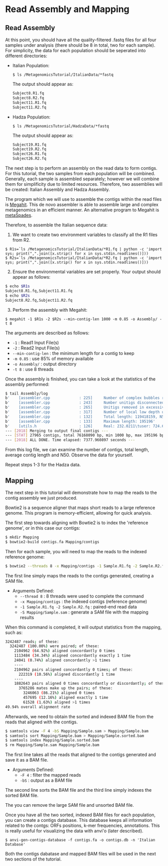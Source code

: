 # Read Assembly and Mapping

## Read Assembly

At this point, you should have all the quality-filtered .fastq files for all four samples under analysis (there should be 8 in total, two for each sample). For simplicity, the data for each population should be seperated into different directories:

* Italian Population:

	```$ ls /MetagenomicsTutorial/ItalianData/*fastq```

	The output should appear as:

	```bash
	Subject8.R1.fq
	Subject8.R2.fq
	Subject11.R1.fq
	Subject11.R2.fq
	```
* Hadza Population:

	```$ ls /MetagenomicsTutorial/HadzaData/*fastq```

	The output should appear as:
	```bash
	Subject19.R1.fq
	Subject19.R2.fq
	Subject26.R1.fq
	Subject26.R2.fq
	```
The next step is to perform an assembly on the read data to form contigs. For this tutorial, the two samples from each population will be combined. Generally, each sample is assembled separately; however we will combine them for simplificity due to limited resources. Therefore, two assemblies will be created: Italian Assembly and Hadza Assembly.

The program which we will use to assemble the contigs within the read files is [Megahit](https://github.com/voutcn/megahit).  This de novo assembler is able to assemble large and complex metagenomics in an efficient manner. An alternative program to Megahit is [metaSpades](https://www.ncbi.nlm.nih.gov/pubmed/28298430).

Therefore, to assemble the Italian sequence data:

1. We want to create two environment variables to classify all the R1 files from R2.

```
$ R1s=`ls /MetagenomicsTutorial/ItalianData/*R1.fq | python -c 'import sys; print(",".join([x.strip() for x in sys.stdin.readlines()]))
$ R2s=`ls /MetagenomicsTutorial/ItalianData/*R2.fq | python -c 'import sys; print(",".join([x.strip() for x in sys.stdin.readlines()]))
```
2. Ensure the environmental variables are set properly. Your output should appear as follows:

```bash
$ echo $R1s
Subject8.R1.fq,Subject11.R1.fq
$ echo $R2s
Subject8.R2.fq,Subject11.R2.fq
```
3. Perform the assembly with Megahit:

```$ megahit -1 $R1s -2 $R2s --min-contig-len 1000 -m 0.85 -o Assembly/ -t 8```

The arguments are described as follows:
* `-1` : Read1 Input File(s)
* `-2` : Read2 Input File(s)
* `--min-contig-len` : the minimum length for a contig to keep
* `-m 0.85` : use 85% of memory available
* `-o Assembly/` : output directory
* `-t 8` : use 8 threads

Once the assembly is finished, you can take a look at the statistics of the assembly performed:

```bash
$ tail Assembly/log
b'    [assembler.cpp             : 225]     Number of complex bubbles removed: 0, Time elapsed(sec): 0.235667'
b'    [assembler.cpp             : 243]     Number unitigs disconnected: 0, time: 0.031702'
b'    [assembler.cpp             : 265]     Unitigs removed in excessive pruning: 0, time: 0.003666'
b'    [assembler.cpp             : 317]     Number of local low depth unitigs removed: 547, complex bubbles removed: 29, time: 0.950630'
b'    [assembler.cpp             : 132]     Total length: 119418159, N50: 1586, Mean: 1095, number of contigs: 108969'
b'    [assembler.cpp             : 133]     Maximum length: 195196'
b'    [utils.h                   : 126]     Real: 232.0211\tuser: 724.6043\tsys: 117.9306\tmaxrss: 518266880'
--- [2018] Merging to output final contigs ---
--- [STAT] 27965 contigs, total 76168090 bp, min 1000 bp, max 195196 bp, avg 2724 bp, N50 3309 bp
--- [2018] ALL DONE. Time elapsed: 7377.960897 seconds ---
```

From this log file, we can examine the number of contigs, total length, average contig length and N50. Observe the data for yourself.

Repeat steps 1-3 for the Hadza data.


## Mapping

The next step in this tutorial will demonstrate how to map the reads to the contig assembly we just produced.

Bowtie2 is a sequence aligner that maps short reads to a large reference genome. This program is memory-efficient, allowing for quick analysis.

The first step towards aligning with Bowtie2 is to index the 'reference genome', or in this case our contigs:

```bash
$ mkdir Mapping
$ bowtie2-build contigs.fa Mapping/contigs
```

Then for each sample, you will need to map the reads to the indexed reference genome:

```bash
$ bowtie2 --threads 8 -x Mapping/contigs -1 Sample.R1.fq -2 Sample.R2.fq -S 04_MAPPING/Sample.sam
```

The first line simply maps the reads to the contigs generated, creating a SAM file.
* Arguments Defined:
	* `--thread 8` : 8 threads were used to complete the command
	* `-x Mapping/contigs` : the indexed contigs (reference genome)
	* `-1 Sample.R1.fq -2 Sample.R2.fq` : paired-end read data
	* `-S Mapping/Sample.sam` : generate a SAM file with the mapping results

When this command is completed, it will output statistics from the mapping, such as:

```bash
3242487 reads; of these:
  3242487 (100.00%) were paired; of these:
    2104962 (64.92%) aligned concordantly 0 times
    1113484 (34.34%) aligned concordantly exactly 1 time
    24041 (0.74%) aligned concordantly >1 times
    ----
    2104962 pairs aligned concordantly 0 times; of these:
      222319 (10.56%) aligned discordantly 1 time
    ----
    1882643 pairs aligned 0 times concordantly or discordantly; of these:
      3765286 mates make up the pairs; of these:
        3246063 (86.21%) aligned 0 times
        457695 (12.16%) aligned exactly 1 time
        61528 (1.63%) aligned >1 times
49.94% overall alignment rate
```

Afterwards, we need to obtain the sorted and indexed BAM file from the reads that aligned with the contigs. 

```bash
$ samtools view -F 4 -bS Mapping/Sample.sam > Mapping/Sample.bam
$ samtools sort Mapping/Sample.bam > Mapping/Sample.sorted.bam
$ samtools index Mapping/Sample.sorted.bam
$ rm Mapping/Sample.sam Mapping/Sample.bam
```

The first line takes all the reads that aligned to the contigs generated and save it as a BAM file.
* Arguments Defined:
	* `-F 4` : filter the mapped reads
	* `-bS` : output as a BAM file

The second line sorts the BAM file and the third line simply indexes the sorted BAM file. 

The you can remove the large SAM file and unsorted BAM file.

Once you have all the two sorted, indexed BAM files for each population, you can create a contigs database. This database keeps all information related to the contgs: ORFs positions, k-mer frequencies, annotations. This is really useful for visualizing the data with anvi'o (later described). 

```$ anvi-gen-contigs-database -f contigs.fa -o contigs.db -n 'Italian Database'```

Both the contigs dabatase and mapped BAM files will be used in the next two sections of the tutorial.

